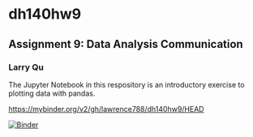 # dh140hw9

## Assignment 9: Data Analysis Communication

### Larry Qu

The Jupyter Notebook in this respository is an introductory exercise to plotting data with pandas.

https://mybinder.org/v2/gh/lawrence788/dh140hw9/HEAD

[![Binder](https://mybinder.org/badge_logo.svg)](https://mybinder.org/v2/gh/lawrence788/dh140hw9/HEAD)
